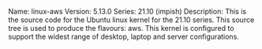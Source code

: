 Name:    linux-aws
Version: 5.13.0
Series:  21.10 (impish)
Description:
    This is the source code for the Ubuntu linux kernel for the 21.10 series. This
    source tree is used to produce the flavours: aws.
    This kernel is configured to support the widest range of desktop, laptop and
    server configurations.
